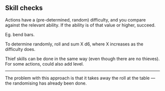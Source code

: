 
## Skill checks

Actions have a (pre-determined, random) difficulty, and you compare against the relevant ability. If the ability is of that value or higher, succeed.

Eg. bend bars.

To determine randomly, roll and sum X d6, where X increases as the difficulty does.

Thief skills can be done in the same way (even though there are no thieves). For some actions, could also add level.

---

The problem with this approach is that it takes away the roll at the table — the randomising has already been done.



